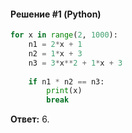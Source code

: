 #### Решение #1 (Python)
```python
for x in range(2, 1000):
	n1 = 2*x + 1
	n2 = 1*x + 3
	n3 = 3*x**2 + 1*x + 3
	
	if n1 * n2 == n3:
		print(x)
		break
```
**Ответ:** 6.
